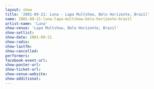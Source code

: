 ```yaml
---
layout: show
title: '2001-09-21: Luna - Lapa Multshow, Belo Horizonte, Brazil'
name: 2001-09-21-luna-lapa-multshow-belo-horizonte-brazil
artist-name: 'Luna'
show-venue: 'Lapa Multshow, Belo Horizonte, Brazil'
show-setlist: 
show-date: 2001-09-21
show-radio: 
show-lastfm: 
show-cancelled: 
performers: 
facebook-event-url: 
show-poster-url: 
show-ticket-url: 
show-venue-website: 
show-additional: 
---
```


